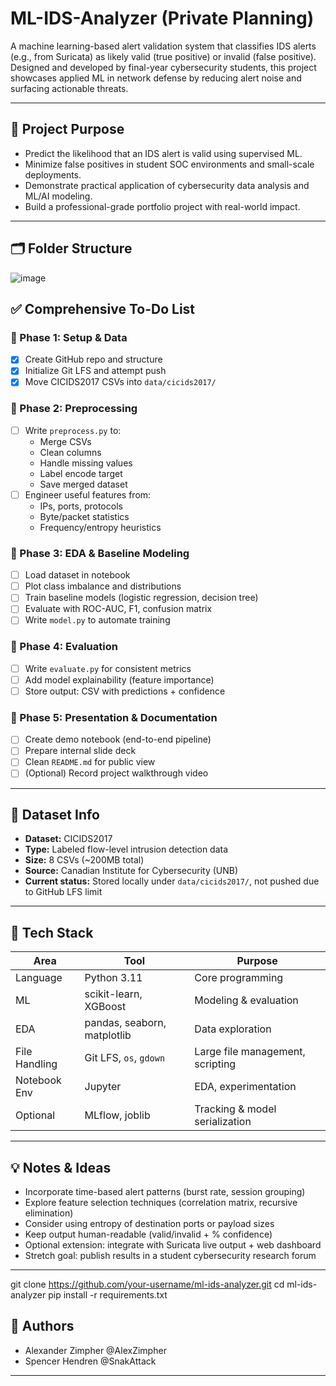 # ML-IDS-Analyzer (Private Planning)

A machine learning-based alert validation system that classifies IDS alerts (e.g., from Suricata) as likely valid (true positive) or invalid (false positive). Designed and developed by final-year cybersecurity students, this project showcases applied ML in network defense by reducing alert noise and surfacing actionable threats.

---

## 🧠 Project Purpose

- Predict the likelihood that an IDS alert is valid using supervised ML.
- Minimize false positives in student SOC environments and small-scale deployments.
- Demonstrate practical application of cybersecurity data analysis and ML/AI modeling.
- Build a professional-grade portfolio project with real-world impact.

---

## 🗂️ Folder Structure
![image](https://github.com/user-attachments/assets/e9960899-8304-4053-b067-3fdf32a27516)


## ✅ Comprehensive To-Do List

### 🔹 Phase 1: Setup & Data
- [x] Create GitHub repo and structure
- [x] Initialize Git LFS and attempt push
- [x] Move CICIDS2017 CSVs into `data/cicids2017/`

### 🔹 Phase 2: Preprocessing
- [ ] Write `preprocess.py` to:
  - Merge CSVs
  - Clean columns
  - Handle missing values
  - Label encode target
  - Save merged dataset
- [ ] Engineer useful features from:
  - IPs, ports, protocols
  - Byte/packet statistics
  - Frequency/entropy heuristics

### 🔹 Phase 3: EDA & Baseline Modeling
- [ ] Load dataset in notebook
- [ ] Plot class imbalance and distributions
- [ ] Train baseline models (logistic regression, decision tree)
- [ ] Evaluate with ROC-AUC, F1, confusion matrix
- [ ] Write `model.py` to automate training

### 🔹 Phase 4: Evaluation
- [ ] Write `evaluate.py` for consistent metrics
- [ ] Add model explainability (feature importance)
- [ ] Store output: CSV with predictions + confidence

### 🔹 Phase 5: Presentation & Documentation
- [ ] Create demo notebook (end-to-end pipeline)
- [ ] Prepare internal slide deck
- [ ] Clean `README.md` for public view
- [ ] (Optional) Record project walkthrough video

---

## 🧪 Dataset Info

- **Dataset:** CICIDS2017
- **Type:** Labeled flow-level intrusion detection data
- **Size:** 8 CSVs (~200MB total)
- **Source:** Canadian Institute for Cybersecurity (UNB)
- **Current status:** Stored locally under `data/cicids2017/`, not pushed due to GitHub LFS limit

---

## 🧰 Tech Stack

| Area          | Tool                        | Purpose                                 |
|---------------|-----------------------------|-----------------------------------------|
| Language      | Python 3.11                 | Core programming                        |
| ML            | scikit-learn, XGBoost       | Modeling & evaluation                   |
| EDA           | pandas, seaborn, matplotlib | Data exploration                        |
| File Handling | Git LFS, `os`, `gdown`      | Large file management, scripting        |
| Notebook Env  | Jupyter                     | EDA, experimentation                    |
| Optional      | MLflow, joblib              | Tracking & model serialization          |

---

## 💡 Notes & Ideas

- Incorporate time-based alert patterns (burst rate, session grouping)
- Explore feature selection techniques (correlation matrix, recursive elimination)
- Consider using entropy of destination ports or payload sizes
- Keep output human-readable (valid/invalid + % confidence)
- Optional extension: integrate with Suricata live output + web dashboard
- Stretch goal: publish results in a student cybersecurity research forum

---

git clone https://github.com/your-username/ml-ids-analyzer.git
cd ml-ids-analyzer
pip install -r requirements.txt

## 👥 Authors
- Alexander Zimpher @AlexZimpher
- Spencer Hendren @SnakAttack

---

